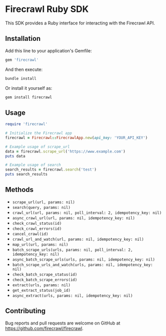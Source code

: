 # Firecrawl Ruby SDK

This SDK provides a Ruby interface for interacting with the Firecrawl API.

## Installation

Add this line to your application's Gemfile:

```ruby
gem 'firecrawl'
```

And then execute:
```bash
bundle install
```

Or install it yourself as:
```bash
gem install firecrawl
```

## Usage

```ruby
require 'firecrawl'

# Initialize the Firecrawl app
firecrawl = Firecrawl::FirecrawlApp.new(api_key: 'YOUR_API_KEY')

# Example usage of scrape_url
data = firecrawl.scrape_url('https://www.example.com')
puts data

# Example usage of search
search_results = firecrawl.search('test')
puts search_results
```

## Methods

*   `scrape_url(url, params: nil)`
*   `search(query, params: nil)`
*   `crawl_url(url, params: nil, poll_interval: 2, idempotency_key: nil)`
*   `async_crawl_url(url, params: nil, idempotency_key: nil)`
*   `check_crawl_status(id)`
*   `check_crawl_errors(id)`
*   `cancel_crawl(id)`
*   `crawl_url_and_watch(url, params: nil, idempotency_key: nil)`
*   `map_url(url, params: nil)`
*   `batch_scrape_urls(urls, params: nil, poll_interval: 2, idempotency_key: nil)`
*   `async_batch_scrape_urls(urls, params: nil, idempotency_key: nil)`
*   `batch_scrape_urls_and_watch(urls, params: nil, idempotency_key: nil)`
*   `check_batch_scrape_status(id)`
*   `check_batch_scrape_errors(id)`
*   `extract(urls, params: nil)`
*   `get_extract_status(job_id)`
*   `async_extract(urls, params: nil, idempotency_key: nil)`

## Contributing

Bug reports and pull requests are welcome on GitHub at https://github.com/firecrawl/firecrawl.
